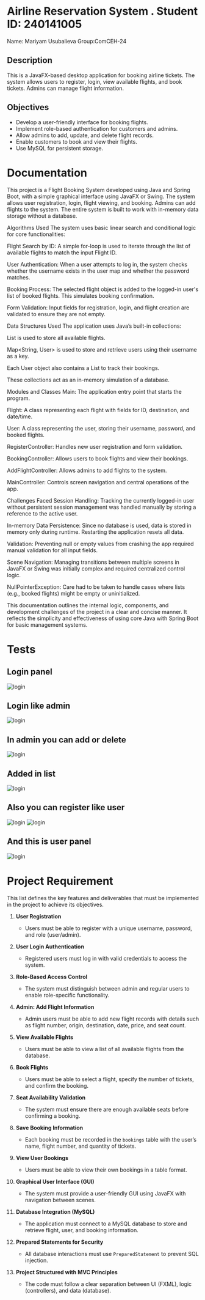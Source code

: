 # Airline Reservation System . Student ID: 240141005
Name: Mariyam Usubalieva
Group:ComCEH-24

##  Description
This is a JavaFX-based desktop application for booking airline tickets. The system allows users to register, login, view available flights, and book tickets. Admins can manage flight information.

##  Objectives
- Develop a user-friendly interface for booking flights.
- Implement role-based authentication for customers and admins.
- Allow admins to add, update, and delete flight records.
- Enable customers to book and view their flights.
- Use MySQL for persistent storage.


# Documentation 
This project is a Flight Booking System developed using Java and Spring Boot, with a simple graphical interface using JavaFX or Swing. The system allows user registration, login, flight viewing, and booking. Admins can add flights to the system. The entire system is built to work with in-memory data storage without a database.

Algorithms Used
The system uses basic linear search and conditional logic for core functionalities:

Flight Search by ID: A simple for-loop is used to iterate through the list of available flights to match the input Flight ID.

User Authentication: When a user attempts to log in, the system checks whether the username exists in the user map and whether the password matches.

Booking Process: The selected flight object is added to the logged-in user's list of booked flights. This simulates booking confirmation.

Form Validation: Input fields for registration, login, and flight creation are validated to ensure they are not empty.

Data Structures Used
The application uses Java’s built-in collections:

List<Flight> is used to store all available flights.

Map<String, User> is used to store and retrieve users using their username as a key.

Each User object also contains a List<Flight> to track their bookings.

These collections act as an in-memory simulation of a database.

Modules and Classes
Main: The application entry point that starts the program.

Flight: A class representing each flight with fields for ID, destination, and date/time.

User: A class representing the user, storing their username, password, and booked flights.

RegisterController: Handles new user registration and form validation.

BookingController: Allows users to book flights and view their bookings.

AddFlightController: Allows admins to add flights to the system.

MainController: Controls screen navigation and central operations of the app.

Challenges Faced
Session Handling: Tracking the currently logged-in user without persistent session management was handled manually by storing a reference to the active user.

In-memory Data Persistence: Since no database is used, data is stored in memory only during runtime. Restarting the application resets all data.

Validation: Preventing null or empty values from crashing the app required manual validation for all input fields.

Scene Navigation: Managing transitions between multiple screens in JavaFX or Swing was initially complex and required centralized control logic.

NullPointerException: Care had to be taken to handle cases where lists (e.g., booked flights) might be empty or uninitialized.

This documentation outlines the internal logic, components, and development challenges of the project in a clear and concise manner. It reflects the simplicity and effectiveness of using core Java with Spring Boot for basic management systems.

# Tests
## Login panel
![login](photos/Login.png)

## Login like admin
![login](photos/admin.png)

## In admin you can add or delete
![login](photos/addflighht.png)

## Added in list
![login](photos/save.png)

## Also you can register like user
![login](photos/register.png)
![login](photos/register2.png)

## And this is user panel
![login](photos/userpanel.png)

# Project Requirement 

This list defines the key features and deliverables that must be implemented in the project to achieve its objectives.

1. **User Registration**  
   - Users must be able to register with a unique username, password, and role (user/admin).

2. **User Login Authentication**  
   - Registered users must log in with valid credentials to access the system.

3. **Role-Based Access Control**  
   - The system must distinguish between admin and regular users to enable role-specific functionality.

4. **Admin: Add Flight Information**  
   - Admin users must be able to add new flight records with details such as flight number, origin, destination, date, price, and seat count.

5. **View Available Flights**  
   - Users must be able to view a list of all available flights from the database.

6. **Book Flights**  
   - Users must be able to select a flight, specify the number of tickets, and confirm the booking.

7. **Seat Availability Validation**  
   - The system must ensure there are enough available seats before confirming a booking.

8. **Save Booking Information**  
   - Each booking must be recorded in the `bookings` table with the user’s name, flight number, and quantity of tickets.

9. **View User Bookings**  
   - Users must be able to view their own bookings in a table format.

10. **Graphical User Interface (GUI)**  
    - The system must provide a user-friendly GUI using JavaFX with navigation between scenes.

11. **Database Integration (MySQL)**  
    - The application must connect to a MySQL database to store and retrieve flight, user, and booking information.

12. **Prepared Statements for Security**  
    - All database interactions must use `PreparedStatement` to prevent SQL injection.

13. **Project Structured with MVC Principles**  
    - The code must follow a clear separation between UI (FXML), logic (controllers), and data (database).

